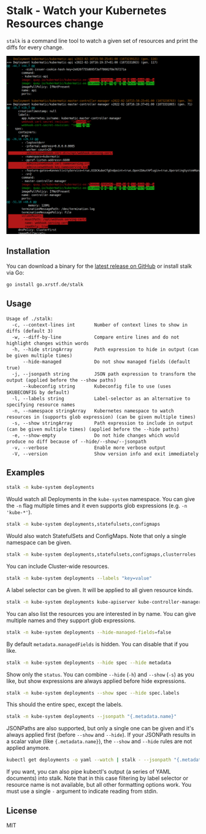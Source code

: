 # Stalk - Watch your Kubernetes Resources change

`stalk` is a command line tool to watch a given set of resources and
print the diffs for every change.

<p align="center">
  <img src="docs/diff.png" />
</p>

## Installation

You can download a binary for the [latest release on GitHub](https://github.com/xrstf/stalk/releases)
or install stalk via Go:

```bash
go install go.xrstf.de/stalk
```

## Usage

```
Usage of ./stalk:
  -c, --context-lines int       Number of context lines to show in diffs (default 3)
  -w, --diff-by-line            Compare entire lines and do not highlight changes within words
  -h, --hide stringArray        Path expression to hide in output (can be given multiple times)
      --hide-managed            Do not show managed fields (default true)
  -j, --jsonpath string         JSON path expression to transform the output (applied before the --show paths)
      --kubeconfig string       Kubeconfig file to use (uses $KUBECONFIG by default)
  -l, --labels string           Label-selector as an alternative to specifying resource names
  -n, --namespace stringArray   Kubernetes namespace to watch resources in (supports glob expression) (can be given multiple times)
  -s, --show stringArray        Path expression to include in output (can be given multiple times) (applied before the --hide paths)
  -e, --show-empty              Do not hide changes which would produce no diff because of --hide/--show/--jsonpath
  -v, --verbose                 Enable more verbose output
  -V, --version                 Show version info and exit immediately
```

## Examples

```bash
stalk -n kube-system deployments
```

Would watch all Deployments in the `kube-system` namespace. You can give the `-n` flag multiple times
and it even supports glob expressions (e.g. `-n 'kube-*'`).

```bash
stalk -n kube-system deployments,statefulsets,configmaps
```

Would also watch StatefulSets and ConfigMaps. Note that only a single
namespace can be given.

```bash
stalk -n kube-system deployments,statefulsets,configmaps,clusterroles
```

You can include Cluster-wide resources.

```bash
stalk -n kube-system deployments --labels "key=value"
```

A label selector can be given. It will be applied to all given resource kinds.

```bash
stalk -n kube-system deployments kube-apiserver kube-controller-manager kube-scheduler
```

You can also list the resources you are interested in by name. You can give multiple names
and they support glob expressions.

```bash
stalk -n kube-system deployments --hide-managed-fields=false
```

By default `metadata.managedFields` is hidden. You can disable that if
you like.

```bash
stalk -n kube-system deployments --hide spec --hide metadata
```

Show only the `status`. You can combine `--hide` (`-h`) and `--show` (`-s`)
as you like, but show expressions are always applied before hide expressions.

```bash
stalk -n kube-system deployments --show spec --hide spec.labels
```

This should the entire spec, except the labels.

```bash
stalk -n kube-system deployments --jsonpath "{.metadata.name}"
```

JSONPaths are also supported, but only a single one can be given and it's always
applied first (before `--show` and `--hide`). If your JSONPath results in a scalar
value (like `{.metadata.name}`), the `--show` and `--hide` rules are not applied
anymore.

```bash
kubectl get deployments -o yaml --watch | stalk - --jsonpath "{.metadata.name}"
```

If you want, you can also pipe kubectl's output (a series of YAML documents) into
stalk. Note that in this case filtering by label selector or resource name is not
available, but all other formatting options work. You must use a single `-` argument
to indicate reading from stdin.

## License

MIT
